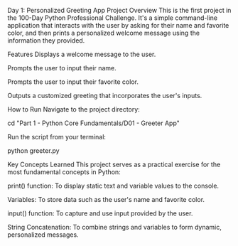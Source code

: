 Day 1: Personalized Greeting App
Project Overview
This is the first project in the 100-Day Python Professional Challenge. It's a simple command-line application that interacts with the user by asking for their name and favorite color, and then prints a personalized welcome message using the information they provided.

Features
Displays a welcome message to the user.

Prompts the user to input their name.

Prompts the user to input their favorite color.

Outputs a customized greeting that incorporates the user's inputs.

How to Run
Navigate to the project directory:

cd "Part 1 - Python Core Fundamentals/D01 - Greeter App"

Run the script from your terminal:

python greeter.py

Key Concepts Learned
This project serves as a practical exercise for the most fundamental concepts in Python:

print() function: To display static text and variable values to the console.

Variables: To store data such as the user's name and favorite color.

input() function: To capture and use input provided by the user.

String Concatenation: To combine strings and variables to form dynamic, personalized messages.
